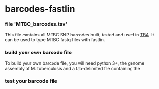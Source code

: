 # barcodes-fastlin

### file 'MTBC_barcodes.tsv'
This file contains all MTBC SNP barcodes built, tested and used in [TBA](http:www.). It can be used to type MTBC fastq files with fastlin.


### build your own barcode file
To build your own barcode file, you will need python 3+, the genome assembly of M. tuberculosis and a tab-delimited file containing the 


### test your barcode file




